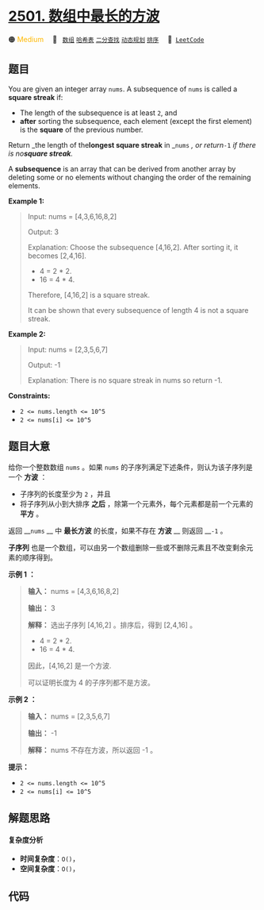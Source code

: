 # [2501. 数组中最长的方波](https://leetcode.com/problems/longest-square-streak-in-an-array)

🟠 <font color=#ffb800>Medium</font>&emsp; 🔖&ensp; [`数组`](/tag/array.md) [`哈希表`](/tag/hash-table.md) [`二分查找`](/tag/binary-search.md) [`动态规划`](/tag/dynamic-programming.md) [`排序`](/tag/sorting.md)&emsp; 🔗&ensp;[`LeetCode`](https://leetcode.com/problems/longest-square-streak-in-an-array)

## 题目

You are given an integer array `nums`. A subsequence of `nums` is called a
**square streak** if:

  * The length of the subsequence is at least `2`, and
  * **after** sorting the subsequence, each element (except the first element) is the **square** of the previous number.

Return _the length of the**longest square streak** in _`nums` _, or
return_`-1` _if there is no**square streak**._

A **subsequence** is an array that can be derived from another array by
deleting some or no elements without changing the order of the remaining
elements.



**Example 1:**

> Input: nums = [4,3,6,16,8,2]
> 
> Output: 3
> 
> Explanation: Choose the subsequence [4,16,2]. After sorting it, it becomes [2,4,16].
> - 4 = 2 * 2.
> - 16 = 4 * 4.
> 
> Therefore, [4,16,2] is a square streak.
> 
> It can be shown that every subsequence of length 4 is not a square streak.

**Example 2:**

> Input: nums = [2,3,5,6,7]
> 
> Output: -1
> 
> Explanation: There is no square streak in nums so return -1.

**Constraints:**

  * `2 <= nums.length <= 10^5`
  * `2 <= nums[i] <= 10^5`


## 题目大意

给你一个整数数组 `nums` 。如果 `nums` 的子序列满足下述条件，则认为该子序列是一个 **方波** ：

  * 子序列的长度至少为 `2` ，并且
  * 将子序列从小到大排序 **之后** ，除第一个元素外，每个元素都是前一个元素的 **平方** 。

返回 __`nums` __ 中 **最长方波** 的长度，如果不存在 **方波** __ 则返回 __`-1` 。

**子序列** 也是一个数组，可以由另一个数组删除一些或不删除元素且不改变剩余元素的顺序得到。



**示例 1 ：**

> 
> 
> 
> 
> 
> **输入：** nums = [4,3,6,16,8,2]
> 
> **输出：** 3
> 
> **解释：** 选出子序列 [4,16,2] 。排序后，得到 [2,4,16] 。
> - 4 = 2 * 2.
> - 16 = 4 * 4.
> 
> 因此，[4,16,2] 是一个方波.
> 
> 可以证明长度为 4 的子序列都不是方波。
> 
> 

**示例 2 ：**

> 
> 
> 
> 
> 
> **输入：** nums = [2,3,5,6,7]
> 
> **输出：** -1
> 
> **解释：** nums 不存在方波，所以返回 -1 。
> 
> 



**提示：**

  * `2 <= nums.length <= 10^5`
  * `2 <= nums[i] <= 10^5`


## 解题思路

#### 复杂度分析

- **时间复杂度**：`O()`，
- **空间复杂度**：`O()`，

## 代码

```javascript

```